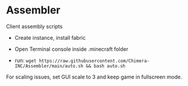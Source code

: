 # Assembler
Client assembly scripts

- Create instance, install fabric

- Open Terminal console inside .minecraft folder

- run:
`wget https://raw.githubusercontent.com/Chimera-INC/Assembler/main/auto.sh && bash auto.sh`

For scaling issues, set GUI scale to 3 and keep game in fullscreen mode.
